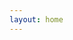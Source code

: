 ```yaml
---
layout: home
---
```


<script setup>
 import Home from ".vitepress/components/Home.vue";
</script>

<Home/>
